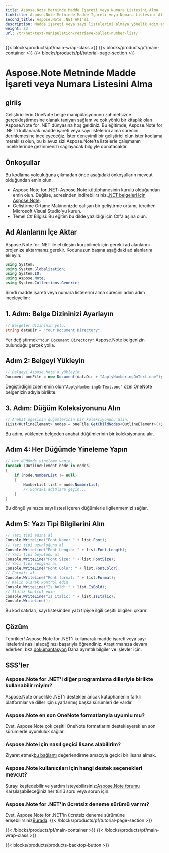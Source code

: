```yaml
---
title: Aspose.Note Metninde Madde İşareti veya Numara Listesini Alma
linktitle: Aspose.Note Metninde Madde İşareti veya Numara Listesini Alma
second_title: Aspose.Note .NET API'si
description: Madde işareti veya sayı listelerini almaya yönelik adım adım kılavuzumuzla Aspose.Note for .NET'in potansiyelini ortaya çıkarın. OneNote belge işleme becerilerinizi geliştirin!
weight: 23
url: /tr/net/text-manipulation/retrieve-bullet-number-list/
---
```


{{< blocks/products/pf/main-wrap-class >}}
{{< blocks/products/pf/main-container >}}
{{< blocks/products/pf/tutorial-page-section >}}

# Aspose.Note Metninde Madde İşareti veya Numara Listesini Alma

## giriiş
Geliştiricilerin OneNote belge manipülasyonunu zahmetsizce gerçekleştirmesine olanak tanıyan sağlam ve çok yönlü bir kitaplık olan Aspose.Note for .NET dünyasına hoş geldiniz. Bu eğitimde, Aspose.Note for .NET'i kullanarak madde işareti veya sayı listelerini alma sürecini derinlemesine inceleyeceğiz. İster deneyimli bir geliştirici olun ister kodlama meraklısı olun, bu kılavuz sizi Aspose.Note'ta listelerle çalışmanın inceliklerinde gezinmenizi sağlayacak bilgiyle donatacaktır.
## Önkoşullar
Bu kodlama yolculuğuna çıkmadan önce aşağıdaki önkoşulların mevcut olduğundan emin olun:
-  Aspose.Note for .NET: Aspose.Note kütüphanesinin kurulu olduğundan emin olun. Değilse, adresinden indirebilirsiniz.[.NET belgeleri için Aspose.Note](https://reference.aspose.com/note/net/).
- Geliştirme Ortamı: Makinenizde çalışan bir geliştirme ortamı, tercihen Microsoft Visual Studio'yu kurun.
- Temel C# Bilgisi: Bu eğitim bu dilde yazıldığı için C#'a aşina olun.
## Ad Alanlarını İçe Aktar
Aspose.Note for .NET ile etkileşim kurabilmek için gerekli ad alanlarını projenize aktarmanız gerekir. Kodunuzun başına aşağıdaki ad alanlarını ekleyin:
```csharp
using System;
using System.Globalization;
using System.IO;
using Aspose.Note;
using System.Collections.Generic;
```
Şimdi madde işareti veya numara listelerini alma sürecini adım adım inceleyelim:
## 1. Adım: Belge Dizininizi Ayarlayın
```csharp
// Belgeler dizininin yolu.
string dataDir = "Your Document Directory";
```
 Yer değiştirmek`"Your Document Directory"` Aspose.Note belgenizin bulunduğu gerçek yolla.
## Adım 2: Belgeyi Yükleyin
```csharp
// Belgeyi Aspose.Note'a yükleyin.
Document oneFile = new Document(dataDir + "ApplyNumberingOnText.one");
```
 Değiştirdiğinizden emin olun`"ApplyNumberingOnText.one"` özel OneNote belgenizin adıyla birlikte.
## 3. Adım: Düğüm Koleksiyonunu Alın
```csharp
// Anahat öğesinin düğümlerinin bir koleksiyonunu alın.
IList<OutlineElement> nodes = oneFile.GetChildNodes<OutlineElement>();
```
Bu adım, yüklenen belgeden anahat düğümlerinin bir koleksiyonunu alır.
## Adım 4: Her Düğümde Yineleme Yapın
```csharp
// Her düğümde yineleme yapın.
foreach (OutlineElement node in nodes)
{
    if (node.NumberList != null)
    {
        NumberList list = node.NumberList;
        // Sonraki adımlara geçin...
    }
}
```
Bu döngü yalnızca sayı listesi içeren düğümlerle ilgilenmemizi sağlar.
## Adım 5: Yazı Tipi Bilgilerini Alın
```csharp
// Yazı tipi adını al
Console.WriteLine("Font Name: " + list.Font);
// Yazı tipi uzunluğunu al
Console.WriteLine("Font Length: " + list.Font.Length);
// Yazı tipi boyutunu al
Console.WriteLine("Font Size: " + list.FontSize);
// Yazı tipi rengini al
Console.WriteLine("Font Color: " + list.FontColor);
// Formatı al
Console.WriteLine("Font format: " + list.Format);
// Kalın olarak kontrol edin
Console.WriteLine("Is bold: " + list.IsBold);
// İtalik kontrol edin
Console.WriteLine("Is italic: " + list.IsItalic);
Console.WriteLine();
```
Bu kod satırları, sayı listesinden yazı tipiyle ilgili çeşitli bilgileri çıkarır.
## Çözüm
 Tebrikler! Aspose.Note for .NET'i kullanarak madde işareti veya sayı listelerini nasıl alacağınızı başarıyla öğrendiniz. Araştırmanıza devam ederken, bkz.[dokümantasyon](https://reference.aspose.com/note/net/) Daha ayrıntılı bilgiler ve işlevler için.
## SSS'ler
### Aspose.Note for .NET'i diğer programlama dilleriyle birlikte kullanabilir miyim?
Aspose.Note öncelikle .NET'i destekler ancak kütüphanenin farklı platformlar ve diller için uyarlanmış başka sürümleri de vardır.
### Aspose.Note en son OneNote formatlarıyla uyumlu mu?
Evet, Aspose.Note çok çeşitli OneNote formatlarını destekleyerek en son sürümlerle uyumluluk sağlar.
### Aspose.Note için nasıl geçici lisans alabilirim?
 Ziyaret etmek[bu bağlantı](https://purchase.aspose.com/temporary-license/) değerlendirme amacıyla geçici bir lisans almak.
### Aspose.Note kullanıcıları için hangi destek seçenekleri mevcut?
Şurayı keşfedebilir ve yardım isteyebilirsiniz:[Aspose.Note forumu](https://forum.aspose.com/c/note/28) Karşılaşabileceğiniz her türlü soru veya sorun için.
### Aspose.Note for .NET'in ücretsiz deneme sürümü var mı?
 Evet, Aspose.Note for .NET'in ücretsiz deneme sürümüne erişebilirsiniz[Burada](https://releases.aspose.com/).
{{< /blocks/products/pf/tutorial-page-section >}}

{{< /blocks/products/pf/main-container >}}
{{< /blocks/products/pf/main-wrap-class >}}

{{< blocks/products/products-backtop-button >}}
